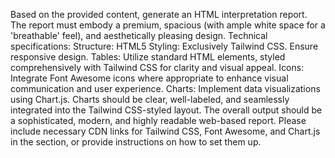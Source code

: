 Based on the provided content, generate an HTML interpretation report. The report must embody a premium, spacious (with ample white space for a 'breathable' feel), and aesthetically pleasing design.
Technical specifications:
Structure: HTML5
Styling: Exclusively Tailwind CSS. Ensure responsive design.
Tables: Utilize standard HTML <table> elements, styled comprehensively with Tailwind CSS for clarity and visual appeal.
Icons: Integrate Font Awesome icons where appropriate to enhance visual communication and user experience.
Charts: Implement data visualizations using Chart.js. Charts should be clear, well-labeled, and seamlessly integrated into the Tailwind CSS-styled layout.
The overall output should be a sophisticated, modern, and highly readable web-based report. Please include necessary CDN links for Tailwind CSS, Font Awesome, and Chart.js in the <head> section, or provide instructions on how to set them up.
